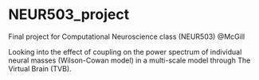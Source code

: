 # NEUR503_project

Final project for Computational Neuroscience class (NEUR503) @McGill

Looking into the effect of coupling on the power spectrum of individual neural masses (Wilson-Cowan model) in a multi-scale model through The Virtual Brain (TVB).
